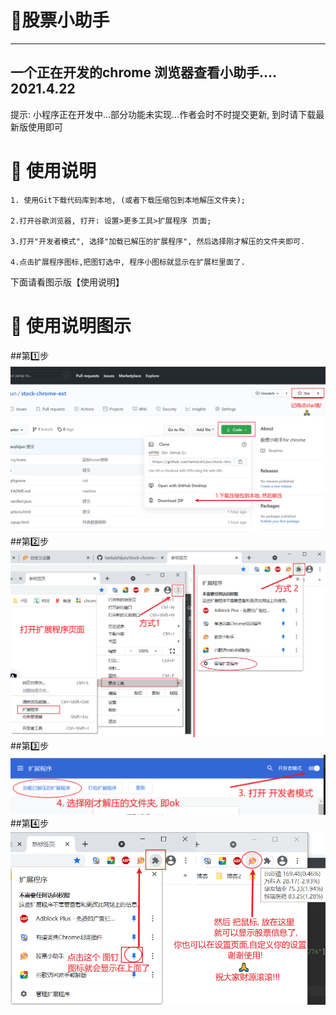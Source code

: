 # 🌴股票小助手

---

一个正在开发的chrome 浏览器查看小助手....
    2021.4.22
---

提示: 小程序正在开发中...部分功能未实现...作者会时不时提交更新, 到时请下载最新版使用即可
# 🍭 使用说明


    1. 使用Git下载代码库到本地, (或者下载压缩包到本地解压文件夹);

    2.打开谷歌浏览器, 打开: 设置>更多工具>扩展程序 页面;

    3.打开"开发者模式", 选择"加载已解压的扩展程序", 然后选择刚才解压的文件夹即可.

    4.点击扩展程序图标,把图钉选中, 程序小图标就显示在扩展栏里面了.

下面请看图示版【使用说明】

# 🍭 使用说明图示

##第1️⃣步
![第一步](./img/usage/1.png '[第一步]')
##第2️⃣步
![第二步](./img/usage/2.png '[第二步]')
##第3️⃣步
![第三步](./img/usage/3.png '[第三步]')
##第4️⃣步
![第四步](./img/usage/4.png '[第四步]')
  